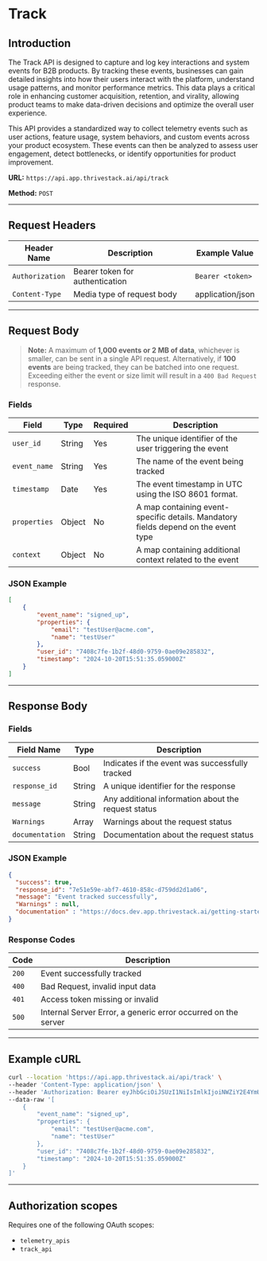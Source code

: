 # Track

## Introduction

The Track API is designed to capture and log key interactions and system events for B2B products. By tracking these events, businesses can gain detailed insights into how their users interact with the platform, understand usage patterns, and monitor performance metrics. This data plays a critical role in enhancing customer acquisition, retention, and virality, allowing product teams to make data-driven decisions and optimize the overall user experience.

This API provides a standardized way to collect telemetry events such as user actions, feature usage, system behaviors, and custom events across your product ecosystem. These events can then be analyzed to assess user engagement, detect bottlenecks, or identify opportunities for product improvement.

**URL:** `https://api.app.thrivestack.ai/api/track`

**Method:** `POST`

<hr/>

## Request Headers

| Header Name | Description | Example Value |
| --- | --- | --- |
| `Authorization` | Bearer token for authentication | `Bearer <token>` |
| `Content-Type` | Media type of request body | application/json |

<hr/>

## Request Body

> **Note:** A maximum of **1,000 events or 2 MB of data**, whichever is smaller, can be sent in a single API request. Alternatively, if **100 events** are being tracked, they can be batched into one request. Exceeding either the event or size limit will result in a `400 Bad Request` response.

### Fields

| Field | Type | Required | Description |
| --- | --- | --- | --- |
| `user_id` | String | Yes | The unique identifier of the user triggering the event |
| `event_name` | String | Yes | The name of the event being tracked |
| `timestamp` | Date | Yes | The event timestamp in UTC using the ISO 8601 format. |
| `properties` | Object | No | A map containing event-specific details. Mandatory fields depend on the event type |
| `context` | Object | No | A map containing additional context related to the event |


### JSON Example

```json
[
    {
        "event_name": "signed_up",
        "properties": {
            "email": "testUser@acme.com",
            "name": "testUser"
        },
        "user_id": "7408c7fe-1b2f-48d0-9759-0ae09e285832",
        "timestamp": "2024-10-20T15:51:35.059000Z"
    }
]
```

<hr/>

## Response Body

### Fields

| Field Name | Type | Description |
| --- | --- | --- |
| `success` | Bool | Indicates if the event was successfully tracked |
| `response_id` | String | A unique identifier for the response |
| `message` | String | Any additional information about the request status |
| `Warnings` | Array | Warnings about the request status |
| `documentation` | String | Documentation about the request status |

### JSON Example

```json
{
  "success": true,
  "response_id": "7e51e59e-abf7-4610-858c-d759dd2d1a06",
  "message": "Event tracked successfully",
  "Warnings" : null,
  "documentation" : "https://docs.dev.app.thrivestack.ai/getting-started/analyze/instrumentation/events/standard/events_overview"
}
```

### Response Codes

| Code | Description |
| --- | --- |
| `200` | Event successfully tracked |
| `400` | Bad Request, invalid input data |
| `401` | Access token missing or invalid |
| `500` | Internal Server Error, a generic error occurred on the server |

<hr/>

## Example cURL

```bash
curl --location 'https://api.app.thrivestack.ai/api/track' \
--header 'Content-Type: application/json' \
--header 'Authorization: Bearer eyJhbGciOiJSUzI1NiIsImlkIjoiNWZiY2E4YmUtNzk0OC00ZGQ3LTgxZGItZDZiMTFjNjhlYjgwIiwidHlwIjoiSldUIn0.eyJhdWQiOiJ0ZWxlbWV0cnlfYXBpcyIsImV4cCI6MTcyOTU5MDg1NiwianRpIjoiNWZiY2E4YmUtNzk0OC00ZGQ3LTgxZGItZDZiMTFjNjhlYjgwIiwiaWF0IjoxNzI5NTEyODU2LCJpc3MiOiJUaHJpdmVTdGFjayJ9.RAImwOdWQUsK9ZPilxZe87SyNmWjvbC8YmbVc2GhLcH4g0hfQbxpeN7HUHk9cNdSw6PDQuNY3rpAKlCGeRBECUFVgAwCW5xSfNIc4_qlNeys9Sy0aQGeZ_9bhZFiDADOsVaspQnXI0MiE54UAlHnz4rU21YiDOgt5OQbdhmX9v8vW6AGRdwIS8WGADbCjdu8uFmaCEJqK4EsKTvJrxgyBGc_JC_A7ssYUbPmKpOuat6Vanlumw_kq32lYn7fSdL7gMXLYJykd6jV8uLUJsKQQd3w8L0DQFt40YPJmRm-68XhmBCDwQf0aUFuhbkOotZw-7-OJ4kuNoa6e6p62O_KqQ' \
--data-raw '[
    {
        "event_name": "signed_up",
        "properties": {
            "email": "testUser@acme.com",
            "name": "testUser"
        },
        "user_id": "7408c7fe-1b2f-48d0-9759-0ae09e285832",
        "timestamp": "2024-10-20T15:51:35.059000Z"
    }
]'
```

<hr/>

## Authorization scopes

Requires one of the following OAuth scopes:

- `telemetry_apis`
- `track_api`
